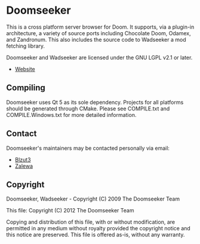 Doomseeker
==========

This is a cross platform server browser for Doom.  It supports, via a plugin-in
architecture, a variety of source ports including Chocolate Doom, Odamex, and
Zandronum.  This also includes the source code to Wadseeker a mod fetching
library.

Doomseeker and Wadseeker are licensed under the GNU LGPL v2.1 or later.

* [Website](https://doomseeker.drdteam.org)

Compiling
---------

Doomseeker uses Qt 5 as its sole dependency.  Projects for all platforms should
be generated through CMake.  Please see COMPILE.txt and COMPILE.Windows.txt for
more detailed information.

Contact
-------

Doomseeker's maintainers may be contacted personally via email:

* [Blzut3](mailto:admin@maniacsvault.net)
* [Zalewa](mailto:zalewapl@gmail.com)

Copyright
---------

Doomseeker, Wadseeker - Copyright (C) 2009 The Doomseeker Team

This file: Copyright (C) 2012 The Doomseeker Team

Copying and distribution of this file, with or without modification,
are permitted in any medium without royalty provided the copyright
notice and this notice are preserved.  This file is offered as-is,
without any warranty.
